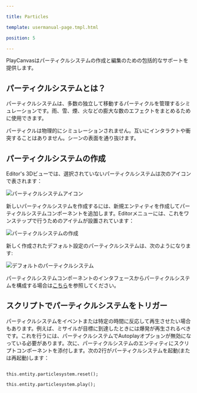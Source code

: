 ---
title: Particles
template: usermanual-page.tmpl.html
position: 5
---

PlayCanvasはパーティクルシステムの作成と編集のための包括的なサポートを提供します。

## パーティクルシステムとは？

パーティクルシステムは、多数の独立して移動するパーティクルを管理するシミュレーションです。雨、雪、煙、火などの膨大な数のエフェクトをまとめるために使用できます。

パーティクルは物理的にシミュレーションされません。互いにインタラクトや衝突することはありません。シーンの表面を通り抜けます。

## パーティクルシステムの作成

Editor's 3Dビューでは、選択されていないパーティクルシステムは次のアイコンで表されます：

![パーティクルシステムアイコン][1]

新しいパーティクルシステムを作成するには、新規エンティティを作成してパーティクルシステムコンポーネントを追加します。Editorメニューには、これをワンステップで行うためのアイテムが設置されています：

![パーティクルシステムの作成][2]

新しく作成されたデフォルト設定のパーティクルシステムは、次のようになります:

![デフォルトのパーティクルシステム][3]

パーティクルシステムコンポーネントのインタフェースからパーティクルシステムを構成する場合は[こちら][4]を参照してください。

## スクリプトでパーティクルシステムをトリガー

パーティクルシステムをイベントまたは特定の時間に反応して再生させたい場合もあります。例えば、ミサイルが目標に到達したときには爆発が再生されるべきです。これを行うには、パーティクルシステムでAutoplayオプションが無効になっている必要があります。次に、パーティクルシステムのエンティティにスクリプトコンポーネントを添付します。次の2行がパーティクルシステムを起動(または再起動)します：

~~~js~~~
this.entity.particlesystem.reset();
this.entity.particlesystem.play();
~~~

[1]: /images/user-manual/graphics/particles/particle_system_icon.png
[2]: /images/user-manual/graphics/particles/particle_system_create.png
[3]: /images/user-manual/graphics/particles/particle_system_default.gif
[4]: /user-manual/packs/components/particlesystem

